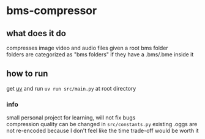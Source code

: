 
# bms-compressor

## what does it do
compresses image video and audio files given a root bms folder  
folders are categorized as "bms folders" if they have a .bms/.bme inside it


## how to run
get [uv](https://github.com/astral-sh/uv) and run `uv run src/main.py` at root directory


### info
small personal project for learning, will not fix bugs  
compression quality can be changed in `src/constants.py`
existing .oggs are not re-encoded because I don't feel like the time trade-off would be worth it


